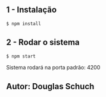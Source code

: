 ## 1 - Instalação

```bash
$ npm install
```

## 2 - Rodar o sistema

```bash
$ npm start
```

Sistema rodará na porta padrão: 4200

## Autor: Douglas Schuch
